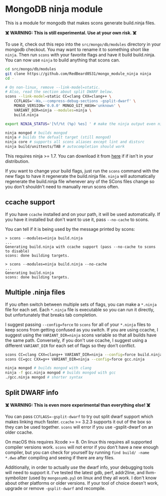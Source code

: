 # MongoDB ninja module

This is a module for mongodb that makes scons generate build.ninja files.

**☠️ WARNING: This is still experimental. Use at your own risk. ☠️**

To use it, check out this repo into the `src/mongo/db/modules` directory in
your mongodb checkout. You may want to rename it to something short like
`ninja`.  Then run `scons` with your favorite flags and have it build
build.ninja. You can now use `ninja` to build anything that scons can.

```bash
cd src/mongo/db/modules
git clone https://github.com/RedBeard0531/mongo_module_ninja ninja
cd -

# On non-linux, remove --link-model=static.
# Also, read the section about split DWARF below.
scons --link-model=static CC=clang CXX=clang++ \
    CCFLAGS='-Wa,--compress-debug-sections -gsplit-dwarf' \
    MONGO_VERSION='0.0.0' MONGO_GIT_HASH='unknown' \
    VARIANT_DIR=ninja --modules=ninja \
    build.ninja

export NINJA_STATUS='[%f/%t (%p) %es] ' # make the ninja output even nicer

ninja mongod # builds mongod
ninja # builds the defualt target (still mongod)
ninja core # supports all scons aliases except lint and distsrc
ninja build/unittests/TAB # autocompletion should work
```

This requires ninja >= 1.7. You can download it from
[here](https://github.com/ninja-build/ninja/releases)
if if isn't in your distribution.

If you want to change your build flags, just run the `scons` command with the
new flags to have it regenerate the build.ninja file. `ninja` will
automatically regenerate the build.ninja file whenever any of the SCons files
change so you don't shouldn't need to manually rerun scons often.

## ccache support

If you have `ccache` installed and on your path, it will be used automatically.
If you have it installed but don't want to use it, pass `--no-cache` to scons.

You can tell if it is being used by the message printed by scons:

```
> scons --modules=ninja build.ninja
...
Generating build.ninja with ccache support (pass --no-cache to scons to disable)
scons: done building targets.

> scons --modules=ninja build.ninja --no-cache
...
Generating build.ninja
scons: done building targets.
```

## Multiple .ninja files

If you often switch between multiple sets of flags, you can make a `*.ninja`
file for each set. Each `*.ninja` file is executable so you can run it directly,
but unfortunately that breaks tab completion.

I suggest passing `--config=force` to `scons` for all of your `*.ninja` files to
keep scons from getting confused as you switch.  If you are using ccache, I
suggest using the `VARIANT_DIR=ninja` scons variable so that all builds have the
same path. Conversely, if you don't use ccache, I suggest using a different
`VARIANT_DIR` for each set of flags so they don't conflict.

```bash
scons CC=clang CXX=clang++ VARIANT_DIR=ninja --config=force build.ninja
scons CC=gcc CXX=g++ VARIANT_DIR=ninja --config=force gcc.ninja

ninja mongod # builds mongod with clang
ninja -f gcc.ninja mongod # builds mongod with gcc
./gcc.ninja mongod # shorter syntax
```

## Split DWARF info

**☠️ WARNING: This is even more experimental than everything else! ☠️**

You can pass `CCFLAGS=-gsplit-dwarf` to try out split dwarf support which makes
linking much faster. `ccache` >= 3.2.3 supports it out of the box so they can be
used together. `scons` will error if you use -gsplit-dwarf on an older ccache.

On macOS this requires Xcode >= 8. On linux this requires all supported compiler
versions work. `scons` will not error if you don't have a new enough compiler,
but you can check for yourself by running `find build/ -name *.dwo` after
compiling and seeing if there are any files.

Additionally, in order to actually *use* the dwarf info, your debugging tools
will need to support it. I've tested the latest gdb, perf, addr2line, and
llvm-symbolizer (used by `mongosymb.py`) on linux and they all work. I don't know
about other platforms or older versions. If your tool of choice doesn't work,
upgrade or remove `-gsplit-dwarf` and recompile.

<!-- vim: set tw=80 : -->
